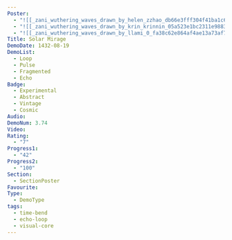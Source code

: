 ```yaml
---
Poster:
  - "![[_zani_wuthering_waves_drawn_by_helen_zzhao_db66e3fff304f41ba1c69c47d4edfc0e.jpg]]"
  - "![[_zani_wuthering_waves_drawn_by_krin_krinnin_05a523e1bc2311e988357ca2e2d41c45.jpg]]"
  - "![[_zani_wuthering_waves_drawn_by_llami_0_fa38c62e864af4ae13a73af72a958502.jpg]]"
Title: Solar Mirage
DemoDate: 1432-08-19
DemoList:
  - Loop
  - Pulse
  - Fragmented
  - Echo
Badge:
  - Experimental
  - Abstract
  - Vintage
  - Cosmic
Audio: 
DemoNum: 3.74
Video: 
Rating:
  - "7"
Progress1:
  - "42"
Progress2:
  - "100"
Section:
  - SectionPoster
Favourite: 
Type:
  - DemoType
tags:
  - time-bend
  - echo-loop
  - visual-core
---
```

